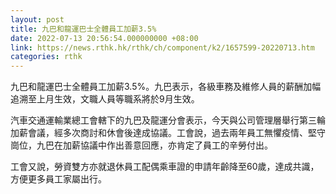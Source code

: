 ```yaml
---
layout: post
title: 九巴和龍運巴士全體員工加薪3.5%
date: 2022-07-13 20:56:54.000000000 +08:00
link: https://news.rthk.hk/rthk/ch/component/k2/1657599-20220713.htm
categories: rthk
---
```


九巴和龍運巴士全體員工加薪3.5%。九巴表示，各級車務及維修人員的薪酬加幅追溯至上月生效，文職人員等職系將於9月生效。

汽車交通運輸業總工會轄下的九巴及龍運分會表示，今天與公司管理層舉行第三輪加薪會議，經多次商討和休會後達成協議。工會說，過去兩年員工無懼疫情、堅守崗位，九巴在加薪協議中作出善意回應，亦肯定了員工的辛勞付出。

工會又說，勞資雙方亦就退休員工配偶乘車證的申請年齡降至60歲，達成共識，方便更多員工家屬出行。
